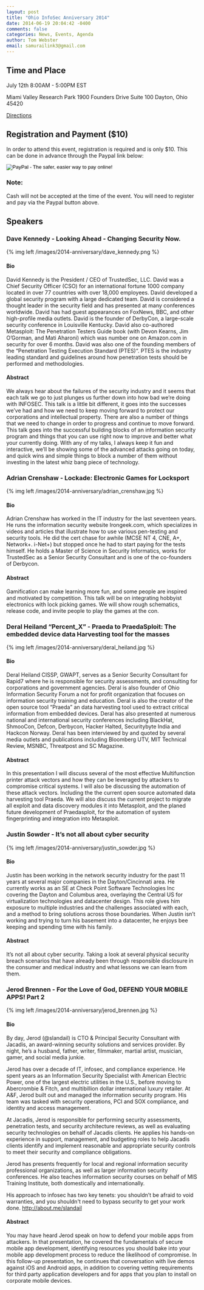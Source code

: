 ```yaml
---
layout: post
title: "Ohio InfoSec Anniversary 2014"
date: 2014-06-19 20:04:42 -0400
comments: false
categories: News, Events, Agenda
author: Tom Webster
email: samurailink3@gmail.com
---
```


## Time and Place

July 12th 8:00AM - 5:00PM EST

Miami Valley Research Park
1900 Founders Drive
Suite 100
Dayton, Ohio 45420

[Directions](/directions)

## Registration and Payment ($10)

In order to attend this event, registration is required and is only $10. This can be done in advance through the Paypal link below: 

<form action="https://www.paypal.com/cgi-bin/webscr" method="post" target="_top">
<input type="hidden" name="cmd" value="_s-xclick">
<input type="hidden" name="hosted_button_id" value="SQM6QYYVXHZ3G">
<input type="image" src="https://www.paypalobjects.com/en_US/i/btn/btn_buynow_LG.gif" border="0" name="submit" alt="PayPal - The safer, easier way to pay online!">
</form>

<div class="panel panel-warning">
  <div class="panel panel-heading"><h3 class="panel-title">Note:</h3></div>
  <div class="panel-body">Cash will not be accepted at the time of the event. You will need to register and pay via the Paypal button above.</div>
</div>


## Speakers

### Dave Kennedy - Looking Ahead - Changing Security Now.

{% img left /images/2014-anniversary/dave_kennedy.png %}

#### Bio

David Kennedy is the President / CEO of TrustedSec, LLC. David was a Chief Security Officer (CSO) for an international fortune 1000 company located in over 77 countries with over 18,000 employees. David developed a global security program with a large dedicated team. David is considered a thought leader in the security field and has presented at many conferences worldwide. David has had guest appearances on FoxNews, BBC, and other high-profile media outlets. David is the founder of DerbyCon, a large-scale security conference in Louisville Kentucky. David also co-authored Metasploit: The Penetration Testers Guide book (with Devon Kearns, Jim O’Gorman, and Mati Aharoni) which was number one on Amazon.com in security for over 6 months. David was also one of the founding members of the “Penetration Testing Execution Standard (PTES)“. PTES is the industry leading standard and guidelines around how penetration tests should be performed and methodologies.

#### Abstract

We always hear about the failures of the security industry and it seems that each talk we go to just plunges us further down into how bad we’re doing with INFOSEC. This talk is a little bit different, it goes into the successes we’ve had and how we need to keep moving forward to protect our corporations and intellectual property. There are also a number of things that we need to change in order to progress and continue to move forward. This talk goes into the successful building blocks of an information security program and things that you can use right now to improve and better what your currently doing. With any of my talks, I always keep it fun and interactive, we’ll be showing some of the advanced attacks going on today, and quick wins and simple things to block a number of them without investing in the latest whiz bang piece of technology.

### Adrian Crenshaw - Lockade: Electronic Games for Locksport

{% img left /images/2014-anniversary/adrian_crenshaw.jpg %}

#### Bio

Adrian Crenshaw has worked in the IT industry for the last seventeen years. He runs the information security website Irongeek.com, which specializes in videos and articles that illustrate how to use various pen-testing and security tools. He did the cert chase for awhile (MCSE NT 4, CNE, A+, Network+. i-Net+) but stopped once he had to start paying for the tests himself. He holds a Master of Science in Security Informatics, works for TrustedSec as a Senior Security Consultant and is one of the co-founders of Derbycon.

#### Abstract

Gamification can make learning more fun, and some people are inspired and motivated by competition. This talk will be on integrating hobbyist electronics with lock picking games. We will show rough schematics, release code, and invite people to play the games at the con.

### Deral Heiland “Percent_X” - Praeda to PraedaSploit: The embedded device data Harvesting tool for the masses

{% img left /images/2014-anniversary/deral_heiland.jpg %}

#### Bio

Deral Heiland CISSP, GWAPT, serves as a Senior Security Consultant for Rapid7 where he is responsible for security assessments, and consulting for corporations and government agencies. Deral is also founder of Ohio Information Security Forum a not for profit organization that focuses on information security training and education. Deral is also the creator of the open source tool “Praeda” an data harvesting tool used to extract critical information from embedded devices.  Deral has also presented at numerous national and international security conferences including BlackHat, ShmooCon, Defcon, Derbycon, Hacker Halted, Securitybyte India and Hackcon Norway. Deral has been interviewed by and quoted by several media outlets and publications including Bloomberg UTV, MIT Technical Review, MSNBC, Threatpost and SC Magazine.

#### Abstract

In this presentation I will discuss several of the most effective Multifunction printer attack vectors and how they can be leveraged by attackers to compromise critical systems. I will also be discussing the automation of these attack vectors. Including the the current open source automated data harvesting tool Praeda. We will also discuss the current project to migrate all exploit and data discovery modules it into Metasploit, and the planed future development of Praedasploit, for the automation of system fingerprinting and integration into Metasploit.

### Justin Sowder - It’s not all about cyber security

{% img left /images/2014-anniversary/justin_sowder.jpg %}

#### Bio

Justin has been working in the network security industry for the past 11 years at several major companies in the Dayton/Cincinnati area. He currently works as an SE at Check Point Software Technologies Inc covering the Dayton and Columbus area, overlaying the Central US for virtualization technologies and datacenter design. This role gives him exposure to multiple industries and the challenges associated with each, and a method to bring solutions across those boundaries. When Justin isn’t working and trying to turn his basement into a datacenter, he enjoys bee keeping and spending time with his family.

#### Abstract

It’s not all about cyber security. Taking a look at several physical security breach scenarios that have already been through responsible disclosure in the consumer and medical industry and what lessons we can learn from them.

### Jerod Brennen - For the Love of God, DEFEND YOUR MOBILE APPS! Part 2

{% img left /images/2014-anniversary/jerod_brennen.jpg %}

#### Bio

By day, Jerod (@slandail) is CTO & Principal Security Consultant with Jacadis, an award-winning security solutions and services provider. By night, he’s a husband, father, writer, filmmaker, martial artist, musician, gamer, and social media junkie.

Jerod has over a decade of IT, infosec, and compliance experience. He spent years as an Information Security Specialist with American Electric Power, one of the largest electric utilities in the U.S., before moving to Abercrombie & Fitch, and multibillion dollar international luxury retailer. At A&F, Jerod built out and managed the information security program. His team was tasked with security operations, PCI and SOX compliance, and identity and access management.

At Jacadis, Jerod is responsible for performing security assessments, penetration tests, and security architecture reviews, as well as evaluating security technologies on behalf of Jacadis clients. He applies his hands-on experience in support, management, and budgeting roles to help Jacadis clients identify and implement reasonable and appropriate security controls to meet their security and compliance obligations.

Jerod has presents frequently for local and regional information security professional organizations, as well as larger information security conferences. He also teaches information security courses on behalf of MIS Training Institute, both domestically and internationally.

His approach to infosec has two key tenets: you shouldn’t be afraid to void warranties, and you shouldn't need to bypass security to get your work done. http://about.me/slandail

#### Abstract

You may have heard Jerod speak on how to defend your mobile apps from attackers. In that presentation, he covered the fundamentals of secure mobile app development, identifying resources you should bake into your mobile app development process to reduce the likelihood of compromise. In this follow-up presentation, he continues that conversation with live demos against iOS and Android apps, in addition to covering vetting requirements for third party application developers and for apps that you plan to install on corporate mobile devices.

